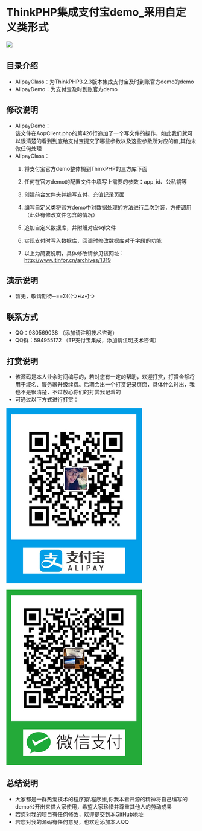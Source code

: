 # **ThinkPHP集成支付宝demo_采用自定义类形式**

![](http://www.itinfor.cn/wp-content/uploads/2017/08/pay_ui.png)

## 目录介绍
* AlipayClass：为ThinkPHP3.2.3版本集成支付宝及时到账官方demo的demo
* AlipayDemo：为支付宝及时到账官方demo

## 修改说明
* AlipayDemo：<br />
	该文件在AopClient.php的第426行追加了一个写文件的操作，如此我们就可以很清楚的看到到底给支付宝提交了哪些参数以及这些参数所对应的值,其他未做任何处理
* AlipayClass：<br />
	1. 将支付宝官方demo整体搁到ThinkPHP的三方库下面
	
	2. 任何在官方demo的配置文件中填写上需要的参数：app_id、公私钥等
	
	3. 创建前台文件夹并编写支付、充值记录页面
	
	4. 编写自定义类将官方demo中对数据处理的方法进行二次封装，方便调用（此处有修改文件包含的情况）
	
	5. 追加自定义数据库，并附赠对应sql文件
	
	6. 实现支付时写入数据库，回调时修改数据库对于字段的功能
	
	7. 以上为简要说明，具体修改请参见该网址：http://www.itinfor.cn/archives/1319
	
## 演示说明
* 暂无，敬请期待─=≡Σ(((つ•̀ω•́)つ

## 联系方式
* QQ：980569038 （添加请注明技术咨询）
* QQ群：594955172 （TP支付宝集成，添加请注明技术咨询）

## 打赏说明
* 该源码是本人业余时间编写的，若对您有一定的帮助，欢迎打赏，打赏金额将用于域名、服务器升级续费。后期会出一个打赏记录页面，具体什么时出，我也不是很清楚，不过放心你们的打赏我记着的
*  可通过以下方式进行打赏：

![](https://raw.githubusercontent.com/paopao7/source/master/alipay_new.jpg)

![](https://raw.githubusercontent.com/paopao7/source/master/weixin_pay_new.jpg)


## 总结说明
* 大家都是一群热爱技术的程序猿\程序媛,你我本着开源的精神将自己编写的demo公开出来供大家使用，希望大家珍惜并尊重其他人的劳动成果
* 若您对我的项目有任何修改，欢迎提交到本GitHub地址
* 若您对我的源码有任何意见，也欢迎添加本人QQ

	
	
	



